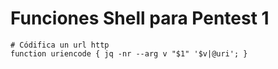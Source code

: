
# Funciones Shell para Pentest 1



```
# Códifica un url http
function uriencode { jq -nr --arg v "$1" '$v|@uri'; }
```